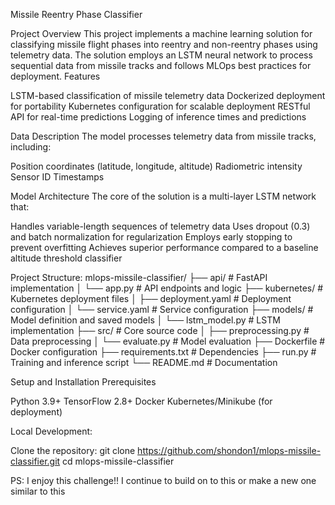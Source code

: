Missile Reentry Phase Classifier

Project Overview
This project implements a machine learning solution for classifying missile flight phases into reentry and non-reentry phases using telemetry data. The solution employs an LSTM neural network to process sequential data from missile tracks and follows MLOps best practices for deployment.
Features

LSTM-based classification of missile telemetry data
Dockerized deployment for portability
Kubernetes configuration for scalable deployment
RESTful API for real-time predictions
Logging of inference times and predictions

Data Description
The model processes telemetry data from missile tracks, including:

Position coordinates (latitude, longitude, altitude)
Radiometric intensity
Sensor ID
Timestamps

Model Architecture
The core of the solution is a multi-layer LSTM network that: 

Handles variable-length sequences of telemetry data
Uses dropout (0.3) and batch normalization for regularization
Employs early stopping to prevent overfitting
Achieves superior performance compared to a baseline altitude threshold classifier

Project Structure:
mlops-missile-classifier/
├── api/                  # FastAPI implementation
│   └── app.py            # API endpoints and logic
├── kubernetes/           # Kubernetes deployment files
│   ├── deployment.yaml   # Deployment configuration
│   └── service.yaml      # Service configuration
├── models/               # Model definition and saved models
│   └── lstm_model.py     # LSTM implementation
├── src/                  # Core source code
│   ├── preprocessing.py  # Data preprocessing
│   └── evaluate.py       # Model evaluation
├── Dockerfile            # Docker configuration
├── requirements.txt      # Dependencies
├── run.py                # Training and inference script
└── README.md             # Documentation

Setup and Installation
Prerequisites

Python 3.9+
TensorFlow 2.8+
Docker
Kubernetes/Minikube (for deployment)

Local Development: 

Clone the repository:
git clone https://github.com/shondon1/mlops-missile-classifier.git
cd mlops-missile-classifier

PS: I enjoy this challenge!! I continue to build on to this or make a new one similar to this
